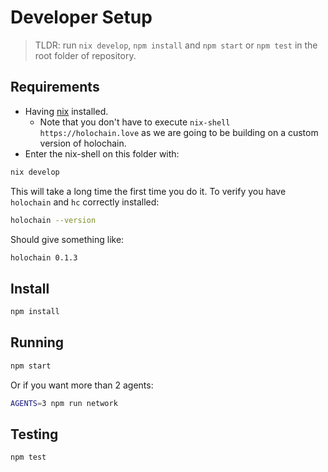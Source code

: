 # Developer Setup

> TLDR: run `nix develop`, `npm install` and `npm start` or `npm test` in the root folder of repository.

## Requirements

- Having [nix](https://developer.holochain.org/docs/install) installed.
  - Note that you don't have to execute `nix-shell https://holochain.love` as we are going to be building on a custom version of holochain.
- Enter the nix-shell on this folder with:

```bash
nix develop
```

This will take a long time the first time you do it. To verify you have `holochain` and `hc` correctly installed:

```bash
holochain --version
```

Should give something like:

```bash
holochain 0.1.3
```

## Install

```bash
npm install
```

## Running

```bash
npm start
```

Or if you want more than 2 agents:

```bash
AGENTS=3 npm run network
```

## Testing

```bash
npm test
```
